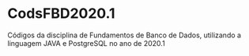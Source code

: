 # CodsFBD2020.1
Códigos da disciplina de Fundamentos de Banco de Dados, utilizando a linguagem JAVA e PostgreSQL no ano de 2020.1

